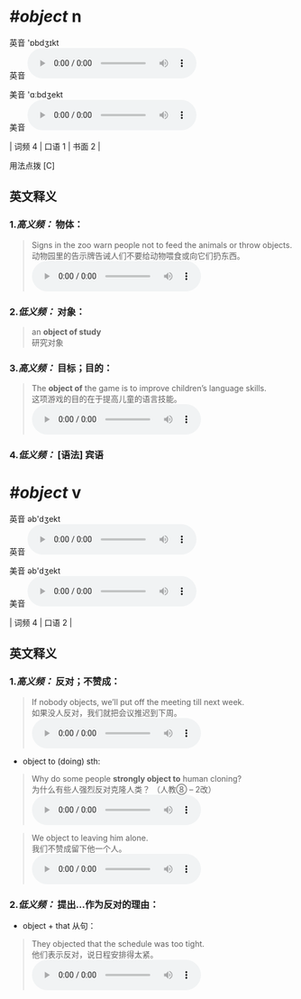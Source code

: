 # ***\#object*** n
英音 'ɒbdʒɪkt  
英音
<audio src="./media/object1.aac" controls="controls"></audio>

美音 'ɑːbdʒekt  
美音
<audio src="./media/object(n.).aac" controls="controls"></audio>



| 词频 4 | 口语 1 | 书面 2 |  

用法点拨  [C]

英文释义
---
### 1.*高义频：* **物体：**  

 > Signs in the zoo warn people not to feed the animals or throw objects.  
 > 动物园里的告示牌告诫人们不要给动物喂食或向它们扔东西。    
<audio src="./media/Signs in the zoo warn_AAC.aac" controls="controls"></audio>

### 2.*低义频：* **对象：**  

 > an **object of study**  
 > 研究对象    

### 3.*高义频：* **目标；目的：**  

 > The **object of** the game is to improve children’s language skills.  
 > 这项游戏的目的在于提高儿童的语言技能。    
<audio src="./media/The object of the game is to_AAC.aac" controls="controls"></audio>

### 4.*低义频：* **[语法] 宾语**  


# ***\#object*** v
英音 əb'dʒekt  
英音
<audio src="./media/object-B V.aac" controls="controls"></audio>

美音 əb'dʒekt  
美音
<audio src="./media/object-v.aac" controls="controls"></audio>



| 词频 4 | 口语 2 |  

英文释义
---
### 1.*高义频：* **反对；不赞成：**  

 > If nobody objects, we’ll put off the meeting till next week.  
 > 如果没人反对，我们就把会议推迟到下周。    
<audio src="./media/If nobody objects_AAC.aac" controls="controls"></audio>

- object to (doing) sth:

 > Why do some people **strongly object to** human cloning?  
 > 为什么有些人强烈反对克隆人类？  （人教⑧ – 2改）  
<audio src="./media/Why do some people_AAC.aac" controls="controls"></audio>

 > We object to leaving him alone.  
 > 我们不赞成留下他一个人。    
<audio src="./media/object(v)-2.aac" controls="controls"></audio>

### 2.*低义频：* **提出…作为反对的理由：**  

- object + that 从句：

 > They objected that the schedule was too tight.  
 > 他们表示反对，说日程安排得太紧。    
<audio src="./media/object(v)-3.aac" controls="controls"></audio>


